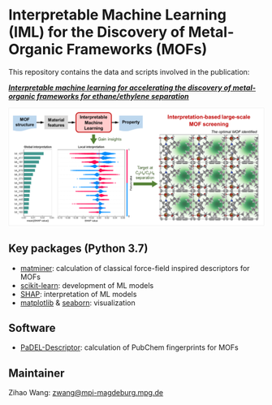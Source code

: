 # Interpretable Machine Learning (IML) for the Discovery of Metal-Organic Frameworks (MOFs)

This repository contains the data and scripts involved in the publication:

**_[Interpretable machine learning for accelerating the discovery of metal-organic frameworks for ethane/ethylene separation](https://doi.org/10.1016/j.cej.2022.136651)_**

<img src="https://github.com/zwang1995/IML-MOF/blob/main/IML-MOF.png" width="600">

## Key packages (Python 3.7)
* [matminer](https://matminer.readthedocs.io/en/latest/): calculation of classical force-field inspired descriptors for MOFs
* [scikit-learn](https://scikit-learn.org/stable/): development of ML models
* [SHAP](https://shap.readthedocs.io/en/latest/index.html): interpretation of ML models 
* [matplotlib](https://matplotlib.org/) & [seaborn](https://seaborn.pydata.org/): visualization

## Software
* [PaDEL-Descriptor](http://www.yapcwsoft.com/dd/padeldescriptor/): calculation of PubChem fingerprints for MOFs

## Maintainer
Zihao Wang: zwang@mpi-magdeburg.mpg.de
